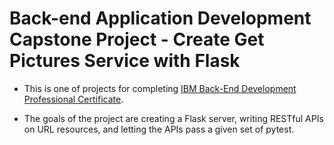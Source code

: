 # Back-end Application Development Capstone Project - Create Get Pictures Service with Flask

* This is one of projects for completing [IBM Back-End Development Professional Certificate](https://www.coursera.org/professional-certificates/ibm-backend-development). 

* The goals of the project are creating a Flask server, writing RESTful APIs on URL resources, and letting the APIs pass a given set of pytest.